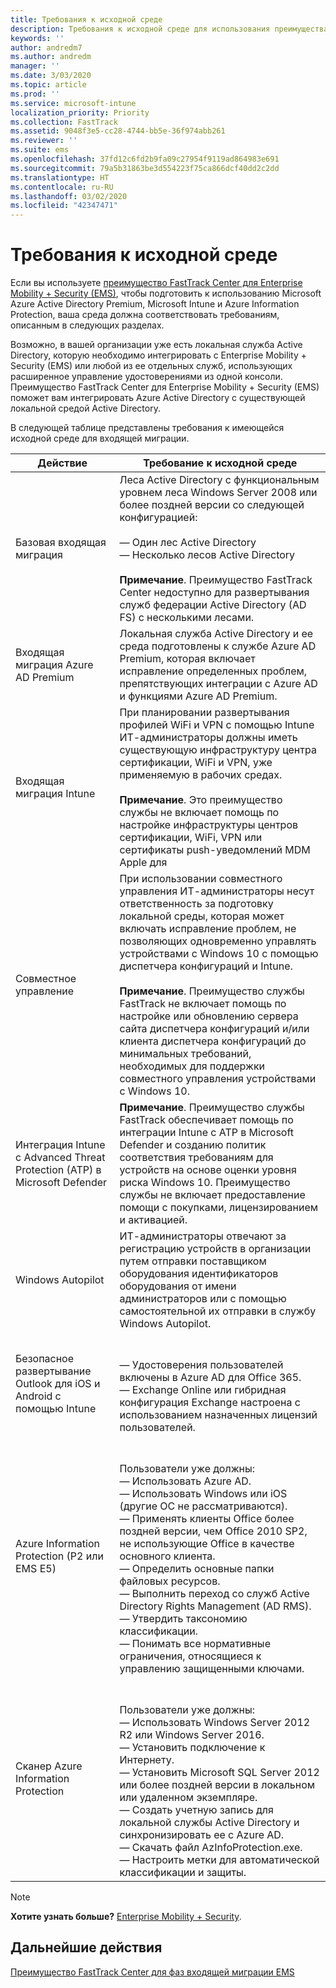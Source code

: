 ```yaml
---
title: Требования к исходной среде
description: Требования к исходной среде для использования преимущества FastTrack Center для EMS
keywords: ''
author: andredm7
ms.author: andredm
manager: ''
ms.date: 3/03/2020
ms.topic: article
ms.prod: ''
ms.service: microsoft-intune
localization_priority: Priority
ms.collection: FastTrack
ms.assetid: 9048f3e5-cc28-4744-bb5e-36f974abb261
ms.reviewer: ''
ms.suite: ems
ms.openlocfilehash: 37fd12c6fd2b9fa09c27954f9119ad864983e691
ms.sourcegitcommit: 79a5b31863be3d554223f75ca866dcf40dd2c2dd
ms.translationtype: HT
ms.contentlocale: ru-RU
ms.lasthandoff: 03/02/2020
ms.locfileid: "42347471"
---
```

# <a name="source-environment-expectations"></a>Требования к исходной среде

Если вы используете [преимущество FastTrack Center для Enterprise Mobility + Security (EMS)](EMS-fasttrack-benefit-for-EMS.md), чтобы подготовить к использованию Microsoft Azure Active Directory Premium, Microsoft Intune и Azure Information Protection, ваша среда должна соответствовать требованиям, описанным в следующих разделах.

Возможно, в вашей организации уже есть локальная служба Active Directory, которую необходимо интегрировать с Enterprise Mobility + Security (EMS) или любой из ее отдельных служб, использующих расширенное управление удостоверениями из одной консоли. Преимущество FastTrack Center для Enterprise Mobility + Security (EMS) поможет вам интегрировать Azure Active Directory с существующей локальной средой Active Directory.

В следующей таблице представлены требования к имеющейся исходной среде для входящей миграции.

|Действие|Требование к исходной среде|
|------------|----------------------------------|
|Базовая входящая миграция|Леса Active Directory с функциональным уровнем леса Windows Server 2008 или более поздней версии со следующей конфигурацией:<br /><br />— Один лес Active Directory<br />— Несколько лесов Active Directory </br></br>**Примечание**. Преимущество FastTrack Center недоступно для развертывания служб федерации Active Directory (AD FS) с несколькими лесами.|
|Входящая миграция Azure AD Premium|Локальная служба Active Directory и ее среда подготовлены к службе Azure AD Premium, которая включает исправление определенных проблем, препятствующих интеграции с Azure AD и функциями Azure AD Premium.|
|Входящая миграция Intune| При планировании развертывания профилей WiFi и VPN с помощью Intune ИТ-администраторы должны иметь существующую инфраструктуру центра сертификации, WiFi и VPN, уже применяемую в рабочих средах.<br /><br /> **Примечание**. Это преимущество службы не включает помощь по настройке инфраструктуры центров сертификации, WiFi, VPN или сертификаты push-уведомлений MDM Apple для  |
|Совместное управление|При использовании совместного управления ИТ-администраторы несут ответственность за подготовку локальной среды, которая может включать исправление проблем, не позволяющих одновременно управлять устройствами с Windows 10 с помощью диспетчера конфигураций и Intune.<br /><br />**Примечание**. Преимущество службы FastTrack не включает помощь по настройке или обновлению сервера сайта диспетчера конфигураций и/или клиента диспетчера конфигураций до минимальных требований, необходимых для поддержки совместного управления устройствами с Windows 10. |
|Интеграция Intune с Advanced Threat Protection (ATP) в Microsoft Defender|**Примечание**. Преимущество службы FastTrack обеспечивает помощь по интеграции Intune с ATP в Microsoft Defender и созданию политик соответствия требованиям для устройств на основе оценки уровня риска Windows 10. Преимущество службы не включает предоставление помощи с покупками, лицензированием и активацией. |
|Windows Autopilot|ИТ-администраторы отвечают за регистрацию устройств в организации путем отправки поставщиком оборудования идентификаторов оборудования от имени администраторов или с помощью самостоятельной их отправки в службу Windows Autopilot. |
|Безопасное развертывание Outlook для iOS и Android с помощью Intune|<br /><br />— Удостоверения пользователей включены в Azure AD для Office 365.<br />— Exchange Online или гибридная конфигурация Exchange настроена с использованием назначенных лицензий пользователей.<br />|
|Azure Information Protection (P2 или EMS E5)|<br /><br />Пользователи уже должны: <br /> — Использовать Azure AD.<br />— Использовать Windows или iOS (другие ОС не рассматриваются).<br /> — Применять клиенты Office более поздней версии, чем Office 2010 SP2, не использующие Office в качестве основного клиента. <br /> — Определить основные папки файловых ресурсов.  <br /> — Выполнить переход со служб Active Directory Rights Management (AD RMS). <br /> — Утвердить таксономию классификации. <br /> — Понимать все нормативные ограничения, относящиеся к управлению защищенными ключами. <br />|
|Сканер Azure Information Protection|<br /><br /> Пользователи уже должны: <br /> — Использовать Windows Server 2012 R2 или Windows Server 2016.<br /> — Установить подключение к Интернету. <br /> — Установить Microsoft SQL Server 2012 или более поздней версии в локальном или удаленном экземпляре.  <br /> — Создать учетную запись для локальной службы Active Directory и синхронизировать ее с Azure AD.  <br /> — Скачать файл AzInfoProtection.exe. <br /> — Настроить метки для автоматической классификации и защиты.<br />|

> [!NOTE]
> **Хотите узнать больше?**
> [Enterprise Mobility + Security](https://www.microsoft.com/cloud-platform/enterprise-mobility).

## <a name="next-steps"></a>Дальнейшие действия

[Преимущество FastTrack Center для фаз входящей миграции EMS](EMS-onboarding-phases.md)
